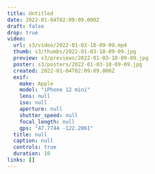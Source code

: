 ```yaml
---
title: Untitled
date: 2022-01-04T02:09:09.000Z
draft: false
drop: true
video:
  url: s3/video/2022-01-03-18-09-09.mp4
  thumb: s3/thumbs/2022-01-03-18-09-09.jpg
  preview: s3/previews/2022-01-03-18-09-09.jpg
  poster: s3/posters/2022-01-03-18-09-09.jpg
  created: 2022-01-04T02:09:09.000Z
  exif:
    make: Apple
    model: "iPhone 12 mini"
    lens: null
    iso: null
    aperture: null
    shutter_speed: null
    focal_length: null
    gps: "47.7744 -122.2061"
  title: null
  caption: null
  controls: true
  duration: 10
links: []
---
```

